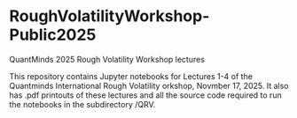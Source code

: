 # RoughVolatilityWorkshop-Public2025
QuantMinds 2025 Rough Volatility Workshop lectures

This repository contains Jupyter notebooks for Lectures 1-4 of the Quantminds International Rough Volatility orkshop, Novmber 17, 2025. It also has .pdf printouts of these lectures and all the source code required to run the notebooks in the subdirectory /QRV.
